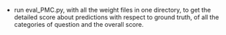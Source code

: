 - run eval_PMC.py, with all the weight files in one directory, to get the detailed score about predictions with respect to ground truth, of all the categories of question and the overall score.
